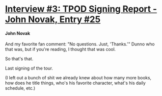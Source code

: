 # [Interview #3: TPOD Signing Report - John Novak, Entry #25](https://www.theoryland.com/intvmain.php?i=3#25)

#### John Novak

And my favorite fan comment: "No questions. Just, 'Thanks.'" Dunno who that was, but if you're reading, I thought that was cool.

So that's that.

Last signing of the tour.

(I left out a bunch of shit we already knew about how many more books, how does he title things, who's his favorite character, what's his daily schedule, etc.)

